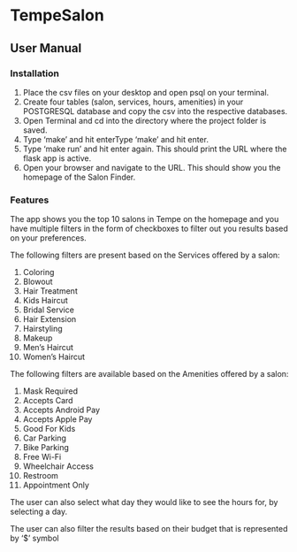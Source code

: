 # TempeSalon

## User Manual

### Installation

1. Place the csv files on your desktop and open psql on your terminal.
2. Create four tables (salon, services, hours, amenities) in your POSTGRESQL database and copy the csv into the respective databases.
3. Open Terminal and cd into the directory where the project folder is saved.
4. Type ‘make’ and hit enterType ‘make’ and hit enter.
5. Type ‘make run’ and hit enter again. This should print the URL where the flask app is active.
6. Open your browser and navigate to the URL. This should show you the homepage of the Salon Finder.

### Features

The app shows you the top 10 salons in Tempe on the homepage and you have multiple filters in the form of checkboxes to filter out you results based on your preferences.

The following filters are present based on the Services offered by a salon:

1. Coloring
2. Blowout
3. Hair Treatment
4. Kids Haircut
5. Bridal Service
6. Hair Extension
7. Hairstyling
8. Makeup
9. Men’s Haircut
10. Women’s Haircut

The following filters are available based on the Amenities offered by a salon:

1. Mask Required
2. Accepts Card
3. Accepts Android Pay
4. Accepts Apple Pay
5. Good For Kids
6. Car Parking
7. Bike Parking
8. Free Wi-Fi
9. Wheelchair Access
10. Restroom
11. Appointment Only

The user can also select what day they would like to see the hours for, by selecting a day.

The user can also filter the results based on their budget that is represented by ‘$’ symbol
